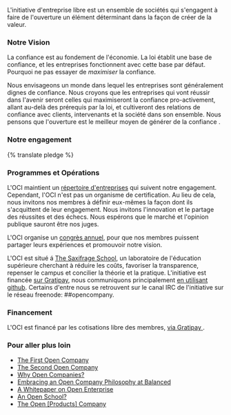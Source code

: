 L'initiative d'entreprise libre est un ensemble de sociétés qui s'engagent à faire de l'ouverture un élément déterminant dans la façon de créer de la valeur.


### Notre Vision

La confiance est au fondement de l'économie. La loi établit une base de confiance,
et les entreprises fonctionnent avec cette base par défaut.
Pourquoi ne pas essayer de *maximiser* la confiance.

Nous envisageons un monde dans lequel les entreprises sont généralement dignes de confiance. Nous croyons
que les entreprises qui vont réussir dans l'avenir seront celles qui
maximiseront la confiance pro-activement, allant au-delà des prérequis par la loi, et cultiveront
des relations de confiance avec clients, intervenants et la société dans son ensemble. Nous
pensons que l'ouverture est le meilleur moyen de générer de la confiance .

### Notre engagement

{% translate pledge %}


### Programmes et Opérations

L'OCI maintient un [répertoire d'entreprises](/directory/) qui suivent notre
engagement. Cependant, l'OCI n'est pas un organisme de certification. Au lieu de cela, nous
invitons nos membres à définir eux-mêmes la façon dont ils s'acquittent de leur engagement.
Nous invitons l'innovation et le partage des réussites et des échecs. Nous espérons
que le marché et l'opinion publique sauront être nos juges.

L'OCI organise un [congrès annuel](/summit/), pour que nos membres puissent partager leurs
expériences et promouvoir notre vision.

L'OCI est situé á [The Saxifrage School](http://www.saxifrageschool.org/), un laboratoire de
l'éducation supérieure cherchant à réduire les coûts, favoriser la transparence, repenser le campus et
concilier la théorie et la pratique. L'initiative est financée [sur
Gratipay](https://gratipay.com/OpenCompany/), nous communiquons
principalement [en utilisant github](https://github.com/opencompany/www.opencompany.org/issues). Certains d'entre nous se retrouvent sur le canal IRC de l'initiative sur le réseau freenode: ##opencompany.


### Financement

L'OCI est financé par les cotisations libre des membres, <a href="https://gratipay.com/OpenCompany/">via Gratipay </a>.

<div class="gratipay-widget">
    <script data-gratipay-username="OpenCompany" src="//grtp.co/v1.js"></script>
</div>


### Pour aller plus loin

  - <a href="http://blog.gittip.com/post/26350459746/the-first-open-company">The First Open Company</a>
  - <a href="https://medium.com/building-gittip/4cbab7ca1a47">The Second Open Company</a>
  - <a href="https://medium.com/p/fdb74d1b4f0f/">Why Open Companies?</a>
  - <a href="https://www.balancedpayments.com/open">Embracing an Open Company Philosophy at Balanced</a>
  - <a href="/resources/whitepaper.pdf">A Whitepaper on Open Enterprise</a>
  - <a href="https://medium.com/the-saxifrage-school/1cc89b9de873">An Open School?</a>
  - <a href="http://theopencompany.net/pages/about-us">The Open [Products] Company</a>

